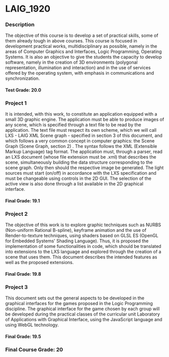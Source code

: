 # LAIG_1920

### Description
The objective of this course is to develop a set of practical skills, some of them already tough in above courses. This course is focused in development practical works, multidisciplinary as possible, namely in the areas of Computer Graphics and Interfaces, Logic Programming, Operating Systems.
It is also an objective to give the students the capacity to develop software, namely in the creation of 3D environments (polygonal representation, illumination and interaction) and in the use of services offered by the operating system, with emphasis in communications and synchronization.

#### Test Grade: 20.0

### Project 1
It is intended, with this work, to constitute an application equipped with a small 3D graphic engine. The application must be able to produce images of any scene, which is specified through a text file to be read by the application. The text file must respect its own scheme, which we will call LXS - LAIG XML Scene graph - specified in section 3 of this document, and which follows a very common concept in computer graphics: the Scene Graph (Scene Graph, section 2) . The syntax follows the XML (Extensible Markup Language) tag format. The application must, through a parser, read an LXS document (whose file extension must be .xml) that describes the scene, simultaneously building the data structure corresponding to the scene graph. Only then should the respective image be generated. The light sources must start (on/off) in accordance with the LXS specification and must be changeable using controls in the 2D GUI. The selection of the active view is also done through a list available in the 2D graphical interface.

#### Final Grade: 19.1

### Project 2
The objective of this work is to explore graphic techniques such as NURBS (Non-uniform Rational B-spline), keyframe animation and the use of Render-to-texture techniques, using shaders based on GLSL ES (OpenGL for Embedded Systems' Shading Language). Thus, it is proposed the implementation of some functionalities in code, which should be translated into extensions to the LXS language and explored through the creation of a scene that uses them. This document describes the intended features as well as the proposed extensions.

#### Final Grade: 19.8

### Project 3
This document sets out the general aspects to be developed in the graphical interfaces for the games proposed in the Logic Programming discipline. The graphical interface for the game chosen by each group will be developed during the practical classes of the curricular unit Laboratory of Applications with Graphical Interface, using the JavaScript language and using WebGL technology.
#### Final Grade: 19.5

### Final Course Grade: 20

